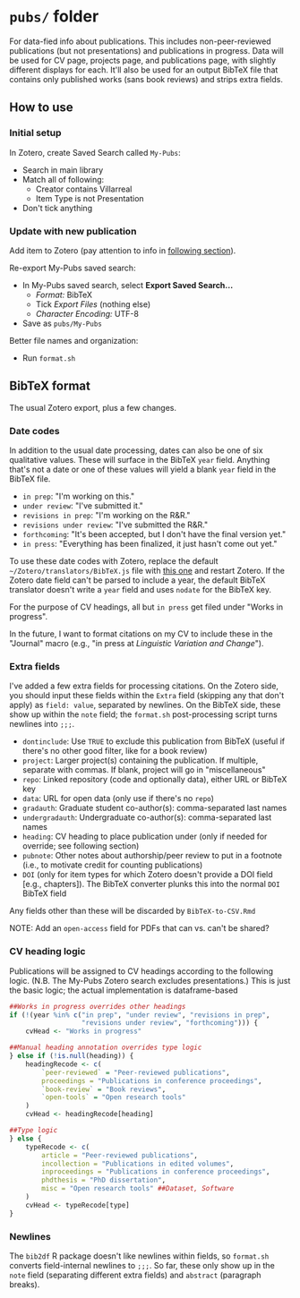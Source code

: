 # `pubs/` folder

For data-fied info about publications.
This includes non-peer-reviewed publications (but not presentations) and publications in progress.
Data will be used for CV page, projects page, and publications page, with slightly different displays for each.
It'll also be used for an output BibTeX file that contains only published works (sans book reviews) and strips extra fields.


## How to use

### Initial setup

In Zotero, create Saved Search called `My-Pubs`:

- Search in main library
- Match all of following:
	- Creator contains Villarreal
	- Item Type is not Presentation
- Don't tick anything


### Update with new publication

Add item to Zotero (pay attention to info in [following section](#bibtex-format)).

Re-export My-Pubs saved search:

- In My-Pubs saved search, select **Export Saved Search...**
	- _Format:_ BibTeX
	- Tick _Export Files_ (nothing else)
	- _Character Encoding:_ UTF-8
- Save as `pubs/My-Pubs`


Better file names and organization:

- Run `format.sh`


## BibTeX format

The usual Zotero export, plus a few changes.

### Date codes

In addition to the usual date processing, dates can also be one of six qualitative values.
These will surface in the BibTeX `year` field.
Anything that's not a date or one of these values will yield a blank `year` field in the BibTeX file.

- `in prep`: "I'm working on this."
- `under review`: "I've submitted it."
- `revisions in prep`: "I'm working on the R&R."
- `revisions under review`: "I've submitted the R&R."
- `forthcoming`: "It's been accepted, but I don't have the final version yet."
- `in press`: "Everything has been finalized, it just hasn't come out yet."

To use these date codes with Zotero, replace the default `~/Zotero/translators/BibTeX.js` file with [this one](https://github.com/djvill/zotero-translators/blob/master/BibTeX.js) and restart Zotero.
If the Zotero date field can't be parsed to include a year, the default BibTeX translator doesn't write a `year` field and uses `nodate` for the BibTeX key.

For the purpose of CV headings, all but `in press` get filed under "Works in progress".

In the future, I want to format citations on my CV to include these in the "Journal" macro (e.g., "in press at _Linguistic Variation and Change_").


### Extra fields

I've added a few extra fields for processing citations.
On the Zotero side, you should input these fields within the `Extra` field (skipping any that don't apply) as `field: value`, separated by newlines.
On the BibTeX side, these show up within the `note` field;
the `format.sh` post-processing script turns newlines into `;;;`.


- `dontinclude`: Use `TRUE` to exclude this publication from BibTeX (useful if there's no other good filter, like for a book review)
- `project`: Larger project(s) containing the publication. If multiple, separate with commas. If blank, project will go in "miscellaneous"
- `repo`: Linked repository (code and optionally data), either URL or BibTeX key
- `data`: URL for open data (only use if there's no `repo`)
- `gradauth`: Graduate student co-author(s): comma-separated last names
- `undergradauth`: Undergraduate co-author(s): comma-separated last names
- `heading`: CV heading to place publication under (only if needed for override; see following section)
- `pubnote`: Other notes about authorship/peer review to put in a footnote (i.e., to motivate credit for counting publications)
- `DOI` (only for item types for which Zotero doesn't provide a DOI field [e.g., chapters]). The BibTeX converter plunks this into the normal `DOI` BibTeX field

Any fields other than these will be discarded by `BibTeX-to-CSV.Rmd`


NOTE: Add an `open-access` field for PDFs that can vs. can't be shared?

### CV heading logic

Publications will be assigned to CV headings according to the following logic.
(N.B. The My-Pubs Zotero search excludes presentations.)
This is just the basic logic; the actual implementation is dataframe-based

```r
##Works in progress overrides other headings
if (!(year %in% c("in prep", "under review", "revisions in prep", 
                  "revisions under review", "forthcoming"))) {
	cvHead <- "Works in progress"

##Manual heading annotation overrides type logic
} else if (!is.null(heading)) {
	headingRecode <- c(
		`peer-reviewed` = "Peer-reviewed publications",
		proceedings = "Publications in conference proceedings",
		`book-review` = "Book reviews",
		`open-tools` = "Open research tools"
	)
	cvHead <- headingRecode[heading]

##Type logic
} else {
	typeRecode <- c(
		article = "Peer-reviewed publications",
		incollection = "Publications in edited volumes",
		inproceedings = "Publications in conference proceedings",
		phdthesis = "PhD dissertation",
		misc = "Open research tools" ##Dataset, Software
	)
	cvHead <- typeRecode[type]
}
```

### Newlines

The `bib2df` R package doesn't like newlines within fields, so `format.sh` converts field-internal newlines to `;;;`.
So far, these only show up in the `note` field (separating different extra fields) and `abstract` (paragraph breaks).



